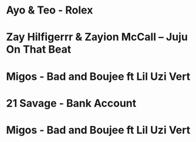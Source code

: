 
# Ayo & Teo - Rolex
# Zay Hilfigerrr & Zayion McCall – Juju On That Beat
# Migos - Bad and Boujee ft Lil Uzi Vert

# 21 Savage - Bank Account
# Migos - Bad and Boujee ft Lil Uzi Vert
